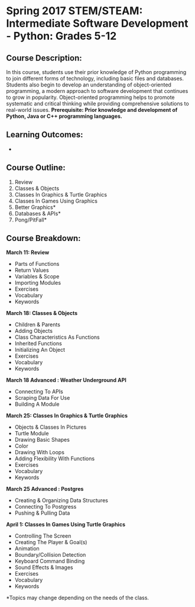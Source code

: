 # Spring 2017 STEM/STEAM: Intermediate Software Development - Python: Grades 5-12

## Course Description:
In this course, students use their prior knowledge of Python programming to join different forms of technology, including basic files and databases. Students also begin to develop an understanding of object-oriented programming, a modern approach to software development that continues to grow in popularity. Object-oriented programming helps to promote systematic and critical thinking while providing comprehensive solutions to real-world issues. __Prerequisite: Prior knowledge and development of Python, Java or C++ programming languages.__

## Learning Outcomes:
+

## Course Outline:
1. Review
2. Classes & Objects
3. Classes In Graphics & Turtle Graphics
4. Classes In Games Using Graphics
5. Better Graphics*
6. Databases & APIs*
7. Pong/PitFall*

## Course Breakdown:
__March 11: Review__
- Parts of Functions 
- Return Values
- Variables & Scope
- Importing Modules
- Exercises
- Vocabulary
- Keywords

__March 18: Classes & Objects__
- Children & Parents 
- Adding Objects
- Class Characteristics As Functions
- Inherited Functions
- Initializing An Object
- Exercises
- Vocabulary
- Keywords

__March 18 Advanced : Weather Underground API__
- Connecting To APIs
- Scraping Data For Use
- Building A Module

__March 25: Classes In Graphics & Turtle Graphics__
- Objects & Classes In Pictures
- Turtle Module
- Drawing Basic Shapes
- Color
- Drawing With Loops
- Adding Flexibility With Functions
- Exercises
- Vocabulary
- Keywords

__March 25 Advanced : Postgres__
- Creating & Organizing Data Structures
- Connecting To Postgress
- Pushing & Pulling Data

__April 1: Classes In Games Using Turtle Graphics__
- Controlling The Screen
- Creating The Player & Goal(s)
- Animation
- Boundary/Collision Detection
- Keyboard Command Binding
- Sound Effects & Images
- Exercises
- Vocabulary
- Keywords




*Topics may change depending on the needs of the class. 
